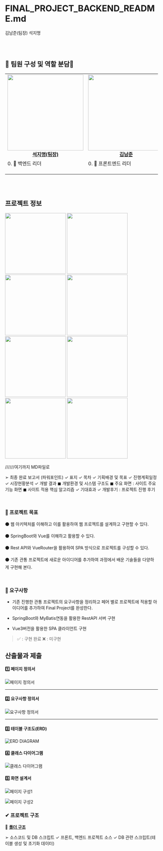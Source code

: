 # FINAL_PROJECT_BACKEND_README.md

김남준(팀장) 석지명 

<br/>
<br/>

## 👐 팀원 구성 및 역할 분담👐

<table align="center">
    <tr align="center">
        <td style="min-width: 220px;">
            <a href="https://github.com/jseok0917">
              <img src="https://github.com/ssafy10-seoul07/PJT6-M/assets/69416561/e103b1e7-cbaa-4efe-9cc2-8c15b87b82c6" width="250">
              <br />
              <b>석지명(팀장)</b>
            </a> 
        </td>
          <td style="min-width: 220px;">
            <a href="https://github.com/NamjunKim12">
              <img src="https://github.com/ssafy10-seoul07/PJT6-M/assets/69416561/d19fb382-d4dc-481a-bcd2-a1315d4df247" width="250">
                <br />
              <b>김남준</b>
            </a> 
        </td>
    </tr>
    <tr align="left">
        <td>
        0. 🙋 백엔드 리더<br> 
        <br/>
        </td>
        <td>
        0. 🙋 프론트엔드 리더<br>
        <br/>
        </td>
    </tr>
</table>

<br/>
<br/>

## 프로젝트 정보

<img src="https://github.com/jseok0917/jseok0917/assets/139304962/ecd3e059-5a71-4713-b0bd-cbbd2fd1200e" style="width : 200px;" />
<img src="https://github.com/jseok0917/jseok0917/assets/139304962/408bd557-d8eb-4905-a2c5-8a3f6caaf510" style="width : 200px;" />
<img src="https://github.com/jseok0917/jseok0917/assets/139304962/ae1a543a-425e-4eb1-aee2-11a5ce74ebb1" style="width : 200px;" />
<img src="https://github.com/jseok0917/jseok0917/assets/139304962/8ff33812-4175-4f0f-8e21-e96a19d3030b" style="width : 200px;" />
<br>
<img src="https://github.com/jseok0917/jseok0917/assets/139304962/821baa68-da7b-4bb1-a893-cad903afbbc0" style="width : 200px;" />
<img src="https://github.com/jseok0917/jseok0917/assets/139304962/eabb795d-8ed0-4ae4-bf9f-1f5453eab7cc" style="width : 200px;" />
<img src="https://github.com/jseok0917/jseok0917/assets/139304962/f612c76a-49ef-418d-952e-57828f596dcc" style="width : 200px;" />
<img src="https://github.com/jseok0917/jseok0917/assets/139304962/31b200d7-74a2-4a85-b1df-f609d1f38052" style="width : 200px;" />


//////여기까지 MD파일로

➢ 최종 완료 보고서 (파워포인트)
✓ 표지
✓ 목차
✓ 기획배경 및 목표
✓ 진행계획일정
✓ 시장현황분석
✓ 개발 결과
◼ 개발환경 및 시스템 구조도
◼ 주요 화면 : 사이트 주요 기능 화면
◼ 사이트 적용 핵심 알고리즘
✓ 기대효과
✓ 개발후기 : 프로젝트 진행 후기

<br>

### 📌 프로젝트 목표

⚫ 웹 아키텍처를 이해하고 이를 활용하여 웹 프로젝트를 설계하고 구현할 수 있다.

⚫ SpringBoot와 Vue를 이해하고 활용할 수 있다.

⚫ Rest API와 VueRouter을 활용하여 SPA 방식으로 프로젝트를 구성할 수 있다.

⚫ 기존 관통 프로젝트에 새로운 아이디어를 추가하여 과정에서 배운 기술들을 다양하게 구현해 본다.

<br>


### 📌 요구사항


- 기존 진행한 관통 프로젝트의 요구사항을 정리하고 페어 별로 프로젝트에 적용할 아이디어를 추가하여 Final Project를 완성한다.

- SpringBoot와 MyBatis연동을 활용한 RestAPI 서버 구현

- Vue3버전을 활용한 SPA 클라이언트 구현

> ✅ : 구현 완료  ❌ : 미구현

## **산출물과 제출**

#### 1️⃣ 페이지 정의서

![페이지 정의서](https://github.com/jseok0917/jseok0917/assets/139304962/bf23f389-aab4-4010-8078-18a66bb709ab)

<hr>

#### 2️⃣ 요구사항 정의서

![요구사항 정의서](https://github.com/jseok0917/jseok0917/assets/139304962/527f4131-5121-4bc2-8469-92077b96fb5c)

<hr>

#### 3️⃣ 테이블 구조도(ERD)

![ERD DIAGRAM](https://github.com/jseok0917/jseok0917/assets/139304962/0ee86420-36e6-4b61-a05d-f295d9b10a9c)

#### 4️⃣ 클래스 다이어그램

![클래스 다이어그램](https://github.com/jseok0917/jseok0917/assets/139304962/e9fcbf87-64d4-4784-90a0-deed4f2f0045)


#### 5️⃣ 화면 설계서

![페이지 구성1](https://github.com/jseok0917/jseok0917/assets/139304962/34863f44-d0cb-43ec-b7e7-a57f852dac92)

![페이지 구성2](https://github.com/jseok0917/jseok0917/assets/139304962/a746c2b0-648f-4ab6-9fb2-888243b2b4c5)



### ✔ 프로젝트 구조
📂 **<u>폴더 구조</u>** <br>

➢ 소스코드 및 DB 스크립트
✓ 프론트, 백엔드 프로젝트 소스
✓ DB 관련 스크립트(테이블 생성 및 초기화 데이터)
  